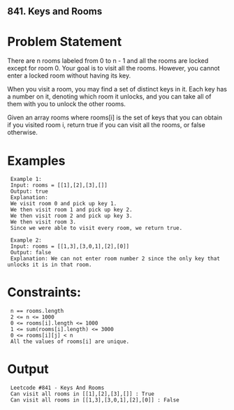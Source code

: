 ## 841. Keys and Rooms

# Problem Statement
There are n rooms labeled from 0 to n - 1 and all the rooms are locked except for room 0. Your goal is to visit all the rooms. However, you cannot enter a locked room without having its key.

When you visit a room, you may find a set of distinct keys in it. Each key has a number on it, denoting which room it unlocks, and you can take all of them with you to unlock the other rooms.

Given an array rooms where rooms[i] is the set of keys that you can obtain if you visited room i, return true if you can visit all the rooms, or false otherwise.

# Examples 

     Example 1:
     Input: rooms = [[1],[2],[3],[]]
     Output: true
     Explanation: 
     We visit room 0 and pick up key 1.
     We then visit room 1 and pick up key 2.
     We then visit room 2 and pick up key 3.
     We then visit room 3.
     Since we were able to visit every room, we return true.

     Example 2:
     Input: rooms = [[1,3],[3,0,1],[2],[0]]
     Output: false
     Explanation: We can not enter room number 2 since the only key that unlocks it is in that room.
 

# Constraints:

     n == rooms.length
     2 <= n <= 1000
     0 <= rooms[i].length <= 1000
     1 <= sum(rooms[i].length) <= 3000
     0 <= rooms[i][j] < n
     All the values of rooms[i] are unique.

# Output
     Leetcode #841 - Keys And Rooms
     Can visit all rooms in [[1],[2],[3],[]] : True
     Can visit all rooms in [[1,3],[3,0,1],[2],[0]] : False

